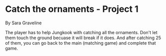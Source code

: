 # Catch the ornaments - Project 1
By Sara Graveline

The player has to help Jungkook with catching all the ornaments. Don't let them touch the ground becuase it will break if it does. And after catching 25 of them, you can go back to the main (matching game) and complete that game.
